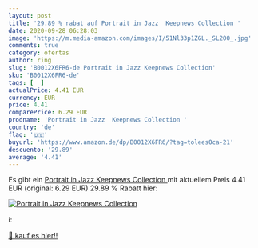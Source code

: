 ```yaml
---
layout: post
title: '29.89 % rabat auf Portrait in Jazz  Keepnews Collection '
date: 2020-09-28 06:28:03
image: 'https://m.media-amazon.com/images/I/51Nl33p1ZGL._SL200_.jpg'
comments: true
category: ofertas
author: ring
slug: 'B0012X6FR6-de Portrait in Jazz Keepnews Collection'
sku: 'B0012X6FR6-de'
tags: [  ]
actualPrice: 4.41 EUR
currency: EUR
price: 4.41
comparePrice: 6.29 EUR
prodname: 'Portrait in Jazz  Keepnews Collection '
country: 'de'
flag: '🇩🇪'
buyurl: 'https://www.amazon.de/dp/B0012X6FR6/?tag=tolees0ca-21'
descuento: '29.89'
average: '4.41'
---
```


Es gibt ein [Portrait in Jazz  Keepnews Collection ](https://www.amazon.de/dp/B0012X6FR6/?tag=tolees0ca-21) mit aktuellem Preis 4.41 EUR (original: 6.29 EUR) 29.89 % Rabatt hier:

[![Portrait in Jazz  Keepnews Collection ](https://m.media-amazon.com/images/I/51Nl33p1ZGL._SL200_.jpg)](https://www.amazon.de/dp/B0012X6FR6/?tag=tolees0ca-21)

ℹ️:


[🛒 kauf es hier!!](https://www.amazon.de/dp/B0012X6FR6/?tag=tolees0ca-21)
